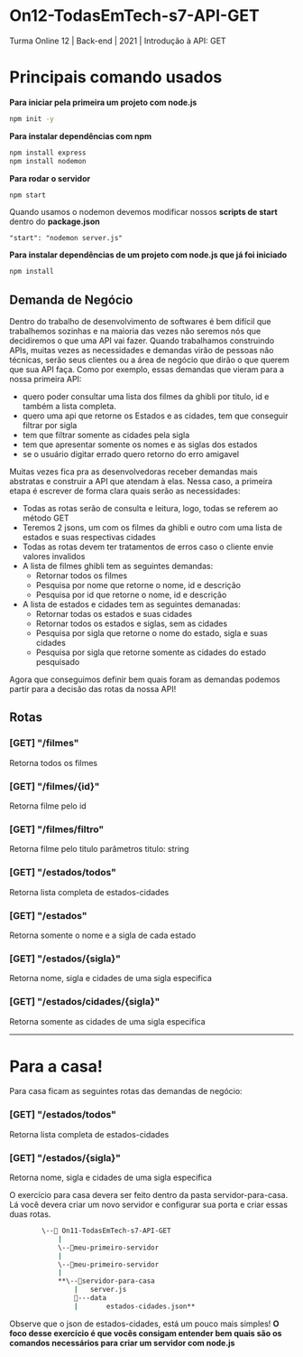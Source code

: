 # On12-TodasEmTech-s7-API-GET
Turma Online 12 | Back-end | 2021 | Introdução à API: GET

# Principais comando usados

**Para iniciar pela primeira um projeto com node.js**

```bash
npm init -y
```

**Para instalar dependências com npm**

```bash
npm install express
npm install nodemon
```

**Para rodar o servidor**

```bash
npm start
```

Quando usamos o nodemon devemos modificar nossos **scripts de start** dentro do **package.json**

````JavaScrypt
"start": "nodemon server.js"
````

**Para instalar dependências de um projeto com node.js que já foi iniciado**

```bash
npm install
```

## Demanda de Negócio

Dentro do trabalho de desenvolvimento de softwares é bem difícil que trabalhemos sozinhas e na maioria das vezes não seremos nós que decidiremos o que uma API vai fazer. Quando trabalhamos construindo APIs, muitas vezes as necessidades e demandas virão de pessoas não técnicas, serão seus clientes ou a área de negócio que dirão o que querem que sua API faça.
Como por exemplo, essas demandas que vieram para a nossa primeira API: 

- quero poder consultar uma lista dos filmes da ghibli por titulo, id e também a lista completa.
- quero uma api que retorne os Estados e as cidades, tem que conseguir filtrar por sigla
- tem que filtrar somente as cidades pela sigla
- tem que apresentar somente os nomes e as siglas dos estados
- se o usuário digitar errado quero retorno do erro amigavel

Muitas vezes fica pra as desenvolvedoras receber demandas mais abstratas e construir a API que atendam à elas. Nessa caso, a primeira etapa é escrever de forma clara quais serão as necessidades:

- Todas as rotas serão de consulta e leitura, logo, todas se referem ao método GET
- Teremos 2 jsons, um com os filmes da ghibli e outro com uma lista de estados e suas respectivas cidades
- Todas as rotas devem ter tratamentos de erros caso o cliente envie valores invalidos
- A lista de filmes ghibli tem as seguintes demandas:
    - Retornar todos os filmes
    - Pesquisa por nome que retorne o nome, id e descrição
    - Pesquisa por id que retorne o nome, id e descrição
- A lista de estados e cidades tem as seguintes demanadas:
    - Retornar todas os estados e suas cidades
    - Retornar todos os estados e siglas, sem as cidades
    - Pesquisa por sigla que retorne o nome do estado, sigla e suas cidades
    - Pesquisa por sigla que retorne somente as cidades do estado pesquisado

Agora que conseguimos definir bem quais foram as demandas podemos partir para a decisão das rotas da nossa API!

## Rotas

### [GET] "/filmes"

Retorna todos os filmes

### [GET] "/filmes/{id}"

Retorna filme pelo id

### [GET] "/filmes/filtro"

Retorna filme pelo titulo
parâmetros titulo: string

### [GET] "/estados/todos"

Retorna lista completa de estados-cidades

### [GET] "/estados"

Retorna somente o nome e a sigla de cada estado

### [GET] "/estados/{sigla}"

Retorna nome, sigla e cidades de uma sigla especifica

### [GET] "/estados/cidades/{sigla}"

Retorna somente as cidades de uma sigla especifica

---

# Para a casa!

Para casa ficam as seguintes rotas das demandas de negócio:

### [GET] "/estados/todos"

Retorna lista completa de estados-cidades

### [GET] "/estados/{sigla}"

Retorna nome, sigla e cidades de uma sigla especifica

O exercício para casa devera ser feito dentro da pasta servidor-para-casa. Lá você devera criar um novo servidor e configurar sua porta e criar essas duas rotas. 

```bash
		\--📂 On11-TodasEmTech-s7-API-GET
			|
			\--📂meu-primeiro-servidor
			|
			\--📂meu-primeiro-servidor
			|				
			**\--📂servidor-para-casa
			    |   server.js
			    📂---data
			    |       estados-cidades.json**
```

Observe que o json de estados-cidades, está um pouco mais simples! **O foco desse exercício é que vocês consigam entender bem quais são os comandos necessários para criar um servidor com node.js**
